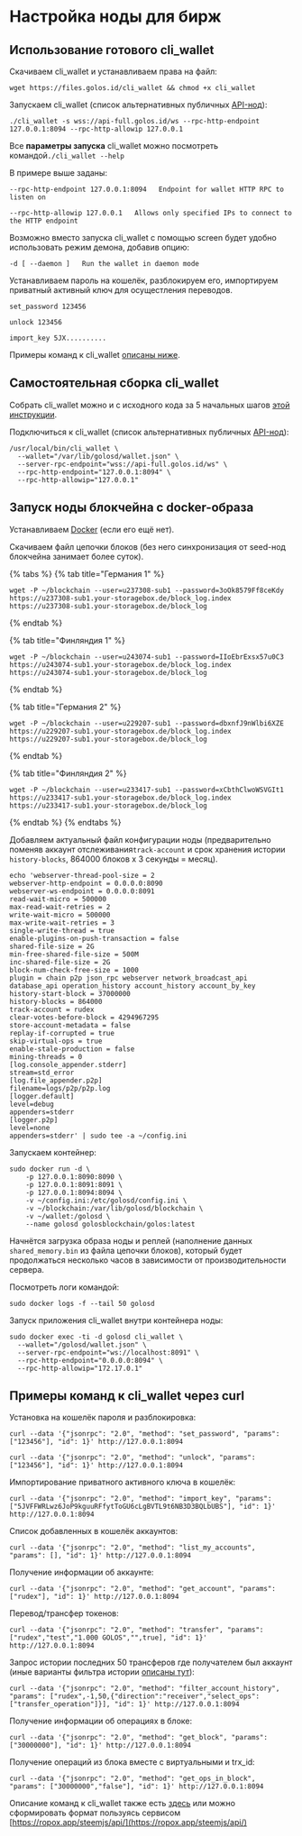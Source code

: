 # Настройка ноды для бирж

## Использование готового cli\_wallet

Скачиваем cli\_wallet и устанавливаем права на файл:

```text
wget https://files.golos.id/cli_wallet && chmod +x cli_wallet
```

Запускаем cli\_wallet \(список альтернативных публичных [API-нод](https://golos.id/nodes)\):

```text
./cli_wallet -s wss://api-full.golos.id/ws --rpc-http-endpoint 127.0.0.1:8094 --rpc-http-allowip 127.0.0.1
```

Все **параметры запуска** cli\_wallet можно посмотреть командой`./cli_wallet --help`

В примере выше заданы: 

`--rpc-http-endpoint 127.0.0.1:8094  
Endpoint for wallet HTTP RPC to listen on`

`--rpc-http-allowip 127.0.0.1  
Allows only specified IPs to connect to the HTTP endpoint`

Возможно вместо запуска cli\_wallet с помощью screen будет удобно использовать режим демона, добавив опцию:

`-d [ --daemon ]  
Run the wallet in daemon mode`

Устанавливаем пароль на кошелёк, разблокируем его, импортируем приватный активный ключ для осущестления переводов.

```text
set_password 123456

unlock 123456

import_key 5JX..........
```

Примеры команд к cli\_wallet [описаны ниже](guide-exchange.md#primery-komand-k-cli_wallet-cherez-curl).

## Самостоятельная сборка cli\_wallet

Собрать cli\_wallet можно и с исходного кода за 5 начальных шагов [этой инструкции](../../developers/hardforks/hf18_instruction.md#razdel_4-iznachalnaya-ustanovka-blokcheina).

Подключиться к cli\_wallet \(список альтернативных публичных [API-нод](https://golos.id/nodes)\):

```text
/usr/local/bin/cli_wallet \
  --wallet="/var/lib/golosd/wallet.json" \
  --server-rpc-endpoint="wss://api-full.golos.id/ws" \
  --rpc-http-endpoint="127.0.0.1:8094" \
  --rpc-http-allowip="127.0.0.1"
```

## Запуск ноды блокчейна с docker-образа

Устанавливаем [Docker](https://wiki.golos.id/witnesses/node/guide#ustanavlivaem-docker) \(если его ещё нет\).

Скачиваем файл цепочки блоков \(без него синхронизация от seed-нод блокчейна занимает более суток\).

{% tabs %}
{% tab title="Германия 1" %}
```
wget -P ~/blockchain --user=u237308-sub1 --password=3oOk8579Ff8ceKdy https://u237308-sub1.your-storagebox.de/block_log.index https://u237308-sub1.your-storagebox.de/block_log

```
{% endtab %}

{% tab title="Финляндия 1" %}
```
wget -P ~/blockchain --user=u243074-sub1 --password=IIoEbrExsx57u0C3 https://u243074-sub1.your-storagebox.de/block_log.index https://u243074-sub1.your-storagebox.de/block_log

```
{% endtab %}

{% tab title="Германия 2" %}
```text
wget -P ~/blockchain --user=u229207-sub1 --password=dbxnfJ9nWlbi6XZE https://u229207-sub1.your-storagebox.de/block_log.index https://u229207-sub1.your-storagebox.de/block_log

```
{% endtab %}

{% tab title="Финляндия 2" %}
```text
wget -P ~/blockchain --user=u233417-sub1 --password=xCbthClwoWSVGIt1 https://u233417-sub1.your-storagebox.de/block_log.index https://u233417-sub1.your-storagebox.de/block_log

```
{% endtab %}
{% endtabs %}

Добавляем актуальный файл конфигурации ноды \(предварительно поменяв аккаунт отслеживания`track-account` и срок хранения истории `history-blocks`, 864000 блоков x 3 секунды = месяц\).

```text
echo 'webserver-thread-pool-size = 2
webserver-http-endpoint = 0.0.0.0:8090
webserver-ws-endpoint = 0.0.0.0:8091
read-wait-micro = 500000
max-read-wait-retries = 2
write-wait-micro = 500000
max-write-wait-retries = 3
single-write-thread = true
enable-plugins-on-push-transaction = false
shared-file-size = 2G
min-free-shared-file-size = 500M
inc-shared-file-size = 2G
block-num-check-free-size = 1000
plugin = chain p2p json_rpc webserver network_broadcast_api database_api operation_history account_history account_by_key
history-start-block = 37000000
history-blocks = 864000
track-account = rudex
clear-votes-before-block = 4294967295
store-account-metadata = false
replay-if-corrupted = true
skip-virtual-ops = true
enable-stale-production = false
mining-threads = 0
[log.console_appender.stderr]
stream=std_error
[log.file_appender.p2p]
filename=logs/p2p/p2p.log
[logger.default]
level=debug
appenders=stderr
[logger.p2p]
level=none
appenders=stderr' | sudo tee -a ~/config.ini
```

Запускаем контейнер:

```text
sudo docker run -d \
    -p 127.0.0.1:8090:8090 \
    -p 127.0.0.1:8091:8091 \
    -p 127.0.0.1:8094:8094 \
    -v ~/config.ini:/etc/golosd/config.ini \
    -v ~/blockchain:/var/lib/golosd/blockchain \
    -v ~/wallet:/golosd \
    --name golosd golosblockchain/golos:latest
```

Начнётся загрузка образа ноды и реплей \(наполнение данных `shared_memory.bin` из файла цепочки блоков\), который будет продолжаться несколько часов в зависимости от производительности сервера.

Посмотреть логи командой:

```text
sudo docker logs -f --tail 50 golosd
```

Запуск приложения cli\_wallet внутри контейнера ноды:

```text
sudo docker exec -ti -d golosd cli_wallet \
  --wallet="/golosd/wallet.json" \
  --server-rpc-endpoint="ws://localhost:8091" \
  --rpc-http-endpoint="0.0.0.0:8094" \
  --rpc-http-allowip="172.17.0.1"
```

## Примеры команд к cli\_wallet через curl

Установка на кошелёк пароля и разблокировка:

```text
curl --data '{"jsonrpc": "2.0", "method": "set_password", "params": ["123456"], "id": 1}' http://127.0.0.1:8094
```

```text
curl --data '{"jsonrpc": "2.0", "method": "unlock", "params": ["123456"], "id": 1}' http://127.0.0.1:8094
```

Импортирование приватного активного ключа в кошелёк:

```text
curl --data '{"jsonrpc": "2.0", "method": "import_key", "params": ["5JVFFWRLwz6JoP9kguuRFfytToGU6cLgBVTL9t6NB3D3BQLbUBS"], "id": 1}' http://127.0.0.1:8094
```

Список добавленных в кошелёк аккаунтов:

```text
curl --data '{"jsonrpc": "2.0", "method": "list_my_accounts", "params": [], "id": 1}' http://127.0.0.1:8094
```

Получение информации об аккаунте:

```text
curl --data '{"jsonrpc": "2.0", "method": "get_account", "params": ["rudex"], "id": 1}' http://127.0.0.1:8094
```

Перевод/трансфер токенов:

```text
curl --data '{"jsonrpc": "2.0", "method": "transfer", "params": ["rudex","test","1.000 GOLOS","",true], "id": 1}' http://127.0.0.1:8094
```

Запрос истории последних 50 трансферов где получателем был аккаунт \(иные варианты фильтра истории [описаны тут](../../developers/hardforks/sf18.4_release.md#filtraciya-zaprashivaemoi-informacii-ob-operaciyakh-iz-istorii-akkaunta)\):

```text
curl --data '{"jsonrpc": "2.0", "method": "filter_account_history", "params": ["rudex",-1,50,{"direction":"receiver","select_ops":["transfer_operation"]}], "id": 1}' http://127.0.0.1:8094
```

Получение информации об операциях в блоке:

```text
curl --data '{"jsonrpc": "2.0", "method": "get_block", "params": ["30000000"], "id": 1}' http://127.0.0.1:8094
```

Получение операций из блока вместе с виртуальными и trx\_id:

```text
curl --data '{"jsonrpc": "2.0", "method": "get_ops_in_block", "params": ["30000000","false"], "id": 1}' http://127.0.0.1:8094
```

Описание команд к cli\_wallet также есть [здесь](../../developers/api/cli-wallet.md) или можно сформировать формат пользуясь сервисом [https://ropox.app/steemjs/api/](https://ropox.app/steemjs/api/)

